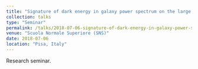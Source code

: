 ```yaml
---
title: "Signature of dark energy in galaxy power spectrum on the large cosmological scale and the weak lensing statistics"
collection: talks
type: "Seminar"
permalink: /talks/2018-07-06-signature-of-dark-energy-in-galaxy-power-spectrum-on-the-large-cosmological-scale-and-the-weak-lensing-statistics
venue: "Scuola Normale Superiore (SNS)"
date: 2018-07-06
location: "Pisa, Italy"
---
```


Research seminar.
